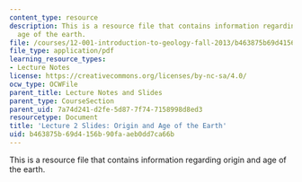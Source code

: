 ```yaml
---
content_type: resource
description: This is a resource file that contains information regarding origin and
  age of the earth.
file: /courses/12-001-introduction-to-geology-fall-2013/b463875b69d4156b90faaeb0dd7ca66b_MIT12_001F13_Lecture2slides.pdf
file_type: application/pdf
learning_resource_types:
- Lecture Notes
license: https://creativecommons.org/licenses/by-nc-sa/4.0/
ocw_type: OCWFile
parent_title: Lecture Notes and Slides
parent_type: CourseSection
parent_uid: 7a74d241-d2fe-5d87-7f74-7158998d8ed3
resourcetype: Document
title: 'Lecture 2 Slides: Origin and Age of the Earth'
uid: b463875b-69d4-156b-90fa-aeb0dd7ca66b
---
```

This is a resource file that contains information regarding origin and age of the earth.